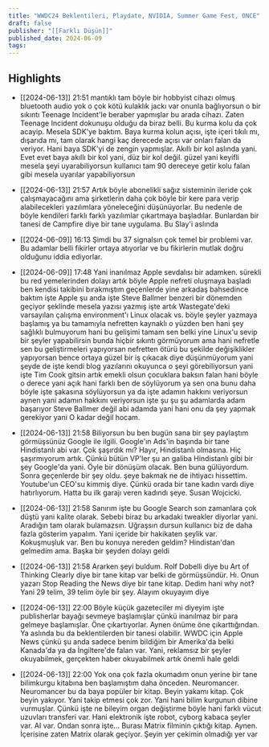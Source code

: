 ```yaml
---
title: "WWDC24 Beklentileri, Playdate, NVIDIA, Summer Game Fest, ONCE"
draft: false
publisher: "[[Farklı Düşün]]"
published_date: 2024-06-09
tags:
---
```



## Highlights
* [[2024-06-13]] 21:51  mantıklı tam böyle bir hobbyist cihazı olmuş bluetooth audio yok o çok kötü kulaklık jackı var onunla bağlıyorsun o bir sıkıntı Teenage Incident'le beraber yapmışlar bu arada cihazı. Zaten Teenage Incident dokunuşu olduğu da biraz belli. Bu kurma kolu da çok acayip. Mesela SDK'ye baktım. Baya kurma kolun açısı, işte içeri tıkılı mı, dışarıda mı, tam olarak hangi kaç derecede açısı var onları falan da veriyor. Hani baya SDK'yi de zengin yapmışlar. Akıllı bir kol aslında yani. Evet evet baya akıllı bir kol yani, düz bir kol değil. güzel yani keyifli mesela şeyi uyarabiliyorsun kullanıcı tam 90 dereceye getir kolu falan gibi mesela uyarılar yapabiliyorsun

* [[2024-06-13]] 21:57  Artık böyle abonelikli sağız sisteminin ileride çok çalışmayacağını ama şirketlerin daha çok böyle bir kere para verip alabilecekleri yazılımlara yöneleceğini düşünüyorlar. Bu nedenle de böyle kendileri farklı farklı yazılımlar çıkartmaya başladılar. Bunlardan bir tanesi de Campfire diye bir tane uygulama. Bu Slay'i aslında

* [[2024-06-09]] 16:13  Şimdi bu 37 signalsın çok temel bir problemi var. Bu adamlar belli fikirler ortaya atıyorlar ve bu fikirlerin mutlak doğru olduğunu iddia ediyorlar.

* [[2024-06-09]] 17:48  Yani inanılmaz Apple sevdalısı bir adamken. sürekli bu red yemelerinden dolayı artık böyle Apple nefreti oluşmaya başladı ben kendisi takibini bırakmıştım geçenlerde yine arkadaş bahsedince baktım işte Apple şu anda işte Steve Ballmer benzeri bir dönemden geçiyor şeklinde mesela yazısı yazmış işte artık Wastegate'deki varsayılan çalışma environment'ı Linux olacak vs. böyle şeyler yazmaya başlamış ya bu tamamıyla nefretten kaynaklı o yüzden ben hani şey sağlıklı bulmuyorum hani bu gelişimi tamam sen belki yine Linux'u sevip bir şeyler yapabilirsin bunda hiçbir sıkıntı görmüyorum ama hani nefretle sen bu geliştirmeleri yapıyorsan nefretten ötürü bu şekilde değişiklikler yapıyorsan bence ortaya güzel bir iş çıkacak diye düşünmüyorum yani şeyde de işte kendi blog yazılarını okuyunca o şeyi görebiliyorsun yani işte Tim Cook gitsin artık emekli olsun çocuklara baksın falan hani böyle o derece yani açık hani farklı ben de söylüyorum ya sen ona bunu daha böyle işte şakasına söylüyorsun ya da işte adamın hakkını veriyorsun aynen yani adamın hakkını veriyorsun işte şu şu şu adamlarda adam başarıyor Steve Ballmer değil abi adamda yani hani onu da şey yapmak gerekiyor yani O kadar değil hocam.

* [[2024-06-13]] 21:58  Biliyorsun bu ben bugün sana bir şey paylaştım görmüşsünüz Google ile ilgili. Google'ın Ads'in başında bir tane Hindistanlı abi var. Çok şaşırdık mı? Hayır, Hindistanlı olmasına. Hiç şaşırmıyorum artık. Çünkü bütün VP'ler şu an galiba Hindistanlı gibi bir şey Google'da yani. Öyle bir dönüşüm olacak. Ben buna gülüyordum. Sonra geçenlerde bir şey oldu. şeye bakmak ne de ihtiyacı hissettim. Youtube'un CEO'su kimmiş diye. Çünkü orada bir tane kadın vardı diye hatırlıyorum. Hatta bu ilk garajı veren kadındı şeye. Susan Wojcicki.

* [[2024-06-13]] 21:58  Sanırım işte bu Google Search son zamanlara çok düştü yani kalite olarak. Sebebi biraz bu arkadaki tweakler diyorlar yani. Aradığın tam olarak bulamazsın. Uğraşsın dursun kullanıcı biz de daha fazla gösterim yapalım. Yani içeride bir hakikaten şeylik var. Kokuşmuşluk var. Ben bu konuya nereden geldim? Hindistan'dan gelmedim ama. Başka bir şeyden dolayı geldi

* [[2024-06-13]] 21:58  Ararken şeyi buldum. Rolf Dobelli diye bu Art of Thinking Clearly diye bir tane kitap var belki de görmüşsündür. Hı. Onun yazarı Stop Reading the News diye bir tane kitap. Dedim hani why not? Yani 29 telim, 39 telim öyle bir şey. Alayım okuyayım diye

* [[2024-06-13]] 22:00  Böyle küçük gazeteciler mi diyeyim işte publisherlar bayağı sevmeye başlamışlar çünkü inanılmaz bir para gelmeye başlamışlar. Öne çıkartıyorlar. Aynen önüme öne çıkarttığından. Ya aslında bu da beklentilerden bir tanesi olabilir. WWDC için Apple News çünkü şu anda sadece benim bildiğim bir Amerika'da belki Kanada'da ya da İngiltere'de falan var. Yani, reklamsız bir şeyler okuyabilmek, gerçekten haber okuyabilmek artık önemli hale geldi

* [[2024-06-13]] 22:00  Yok ona çok fazla okumadım onun yerine bir tane bilimkurgu kitabına ben başlamıştım daha önceden. Neuromancer. Neuromancer bu da baya popüler bir kitap. Beyin yakamı kitap. Çok beyin yakıyor. Yani takip etmesi çok zor. Yani hani bilim kurgunun dibine vurmuşlar. Çünkü işte ne bileyim organ değiştirme böyle hani farklı vücut uzuvları transferi var. Hani elektronik işte robot, cyborg kabaca şeyler var. AI var. Ondan sonra işte... Burası Matrix filminin çıktığı kitap. Aynen. İçerisine zaten Matrix olarak geçiyor. Şeyin yer çekimin olmadığı yer var

